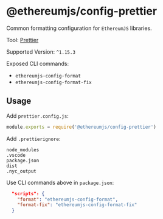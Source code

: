 # @ethereumjs/config-prettier

Common formatting configuration for `EthereumJS` libraries.

Tool: [Prettier](https://prettier.io/)

Supported Version: `^1.15.3`

Exposed CLI commands:

- `ethereumjs-config-format`
- `ethereumjs-config-format-fix`

## Usage

Add `prettier.config.js`:

```javascript
module.exports = require('@ethereumjs/config-prettier')
```

Add `.prettierignore`:

```shell
node_modules
.vscode
package.json
dist
.nyc_output
```

Use CLI commands above in `package.json`:

```json
  "scripts": {
    "format": "ethereumjs-config-format",
    "format-fix": "ethereumjs-config-format-fix"
  }
```



